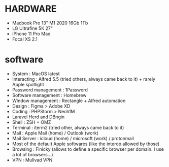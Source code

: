 # HARDWARE

- Macbook Pro 13" M1 2020 16Gb 1Tb
- LG Ultrafine 5K 27"
- iPhone 11 Pro Max
- Focal XS 2.1
  
# software

- System : MacOS latest
- Interacting : Alfred 5.5 (tried others, always came back to it) + rarely Apple spotlight
- Password management : 1Password
- Software management : Homebrew
- Window management : Rectangle + Alfred automation
- Design : Figma > Adobe XD
- Coding : PHPStorm > NeoVIM
- Laravel Herd and DBngin
- Shell : ZSH + OMZ
- Terminal : iterm2 (tried other, always came back to it)
- Mail : Apple Mail (home) / Outlook (work)
- Mail Server : icloud (home) / microsoft (work) / protonmail
- Most of the default Apple softwares (like the interop allowed by those)
- Browsing : Finicky (allows to define a specific browser per domain. I use a lot of browsers…)
- VPN : Mullvad VPN
